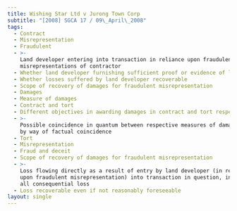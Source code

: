 ```yaml
---
title: Wishing Star Ltd v Jurong Town Corp
subtitle: "[2008] SGCA 17 / 09\_April\_2008"
tags:
  - Contract
  - Misrepresentation
  - Fraudulent
  - >-
    Land developer entering into transaction in reliance upon fraudulent
    misrepresentations of contractor
  - Whether land developer furnishing sufficient proof or evidence of loss
  - Whether losses suffered by land developer recoverable
  - Scope of recovery of damages for fraudulent misrepresentation
  - Damages
  - Measure of damages
  - Contract and tort
  - Different objectives in awarding damages in contract and tort respectively
  - >-
    Possible coincidence in quantum between respective measures of damages more
    by way of factual coincidence
  - Tort
  - Misrepresentation
  - Fraud and deceit
  - Scope of recovery of damages for fraudulent misrepresentation
  - >-
    Loss flowing directly as a result of entry by land developer (in reliance
    upon fraudulent misrepresentation) into transaction in question, including
    all consequential loss
  - Loss recoverable even if not reasonably foreseeable
layout: single
---
```


